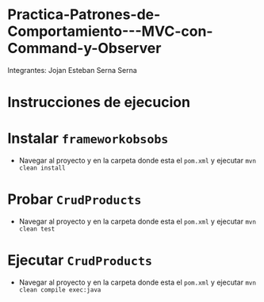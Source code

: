 # Practica-Patrones-de-Comportamiento---MVC-con-Command-y-Observer
Integrantes: Jojan Esteban Serna Serna
# Instrucciones de ejecucion
# Instalar `frameworkobsobs`
- Navegar al proyecto y en la carpeta donde esta el `pom.xml` y ejecutar `mvn clean install`
# Probar `CrudProducts`
- Navegar al proyecto y en la carpeta donde esta el `pom.xml` y ejecutar `mvn clean test`
# Ejecutar `CrudProducts`
- Navegar al proyecto y en la carpeta donde esta el `pom.xml` y ejecutar `mvn clean compile exec:java`

